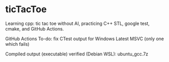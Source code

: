 # ticTacToe
Learning cpp: tic tac toe without AI, practicing C++ STL, google test, cmake, and GitHub Actions.



GitHub Actions
To-do: fix CTest output for Windows Latest MSVC (only one which fails)

Compiled output (executable) verified (Debian WSL): ubuntu_gcc.7z
